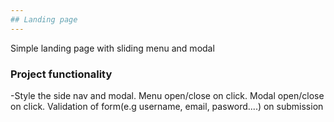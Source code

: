 ```yaml
---
## Landing page
---
```


Simple landing page with sliding menu and modal

### Project functionality

-Style the side nav and modal. 
Menu open/close on click. 
Modal open/close on click. 
Validation of form(e.g username, email, pasword....) on submission
